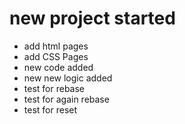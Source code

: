 # new project started

* add html pages
* add CSS Pages
* new code added
* new new logic added
* test for rebase
* test for again rebase
* test for reset